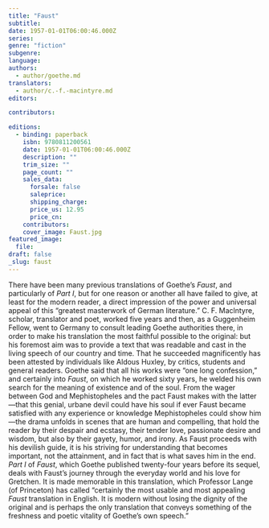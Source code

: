 ```yaml
---
title: "Faust"
subtitle:
date: 1957-01-01T06:00:46.000Z
series:
genre: "fiction"
subgenre:
language:
authors:
  - author/goethe.md
translators:
  - author/c.-f.-macintyre.md
editors:

contributors:

editions:
  - binding: paperback
    isbn: 9780811200561
    date: 1957-01-01T06:00:46.000Z
    description: ""
    trim_size: ""
    page_count: ""
    sales_data:
      forsale: false
      saleprice:
      shipping_charge:
      price_us: 12.95
      price_cn:
    contributors:
    cover_image: Faust.jpg
featured_image:
  file:
draft: false
_slug: faust
---
```


There have been many previous translations of Goethe’s _Faust_, and particularly of _Part I_, but for one reason or another all have failed to give, at least for the modern reader, a direct impression of the power and universal appeal of this “greatest masterwork of German literature.” C. F. Maclntyre, scholar, translator and poet, worked five years and then, as a Guggenheim Fellow, went to Germany to consult leading Goethe authorities there, in order to make his translation the most faithful possible to the original: but his foremost aim was to provide a text that was readable and cast in the living speech of our country and time. That he succeeded magnificently has been attested by individuals like Aldous Huxley, by critics, students and general readers. Goethe said that all his works were “one long confession,” and certainly into _Faust_, on which he worked sixty years, he welded his own search for the meaning of existence and of the soul. From the wager between God and Mephistopheles and the pact Faust makes with the latter—that this genial, urbane devil could have his soul if ever Faust became satisfied with any experience or knowledge Mephistopheles could show him—the drama unfolds in scenes that are human and compelling, that hold the reader by their despair and ecstasy, their tender love, passionate desire and wisdom, but also by their gayety, humor, and irony. As Faust proceeds with his devilish guide, it is his striving for understanding that becomes important, not the attainment, and in fact that is what saves him in the end. _Part I_ of _Faust_, which Goethe published twenty-four years before its sequel, deals with Faust’s journey through the everyday world and his love for Gretchen. It is made memorable in this translation, which Professor Lange (of Princeton) has called “certainly the most usable and most appealing _Faust_ translation in English. It is modern without losing the dignity of the original and is perhaps the only translation that conveys something of the freshness and poetic vitality of Goethe’s own speech.”

